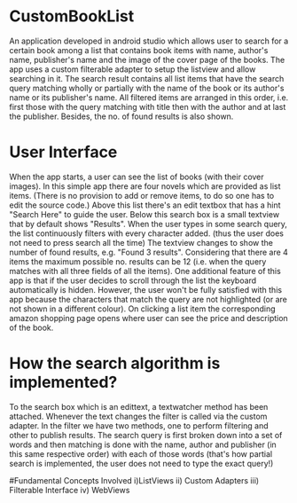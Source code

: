 # CustomBookList
An application developed in android studio which allows user to search for a certain book among a list that contains book items with name, author's name, publisher's name and the image of the cover page of the books.
The app uses a custom filterable adapter to setup the listview and allow searching in it. The search result contains all list items that have the search query matching wholly or partially with the name of the book or its author's name or its publisher's name. All filtered items are arranged in this order, i.e. first those with the query matching with title then with the author and at last the publisher.
Besides, the no. of found results is also shown. 

# User Interface 
When the app starts, a user can see the list of books (with their cover images). In this simple app there are four novels which are provided as list items. (There is no provision to add or remove items, to do so one has to edit the source code.) Above this list there's an edit textbox that has a hint "Search Here" to guide the user. Below this search box is a small textview that by default shows "Results". When the user types in some search query, the list continuously filters  with every character added. (thus the user does not need to press search all the time) The textview changes to show the number of found results, e.g. "Found 3 results". Considering that there are 4 items the maximum possible no. results can be 12 (i.e. when the query matches with all three fields of all the items). One additional feature of this app is that if the user decides to scroll through the list the keyboard automatically is hidden. However, the user won't be fully satisfied with this app because the characters that match the query are not highlighted (or are not shown in a different colour). 
On clicking a list item the corresponding amazon shopping page opens where user can see the price and description of the book.

# How the search algorithm is implemented?
To the search box which is an edittext, a textwatcher method has been attached. Whenever the text changes the filter is called via the custom adapter. In the filter we have two methods, one to perform filtering and other to publish results. The search query is first broken down into a set of words and then matching is done with the name, author and publisher (in this same respective order) with each of those words (that's how partial search is implemented, the user does not need to type the exact query!)

#Fundamental Concepts Involved
i)ListViews
ii) Custom Adapters
iii) Filterable Interface
iv) WebViews
